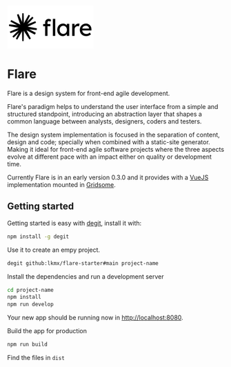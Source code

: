 ![Flare](./flare.png)

# Flare

Flare is a design system for front-end agile development. 

Flare's paradigm helps to understand the user interface from a simple and structured standpoint, introducing an abstraction layer that shapes a common language between analysts, designers, coders and testers.

The design system implementation is focused in the separation of content, design and code; specially when combined with a static-site generator. Making it ideal for front-end agile software projects where the three aspects evolve at different pace with an impact either on quality or development time.

Currently Flare is in an early version 0.3.0 and it provides with a [VueJS](https://vuejs.org/) implementation mounted in [Gridsome](https://gridsome.org/).

## Getting started

Getting started is easy with [degit](https://github.com/Rich-Harris/degit), install it with:

````bash
npm install -g degit
````

Use it to create an empy project.

````bash
degit github:lkmx/flare-starter#main project-name
````

Install the dependencies and run a development server

````bash
cd project-name
npm install
npm run develop
````

Your new app should be running now in [http://localhost:8080](http://localhost:8080).

Build the app for production

````bash
npm run build
````

Find the files in `dist`
